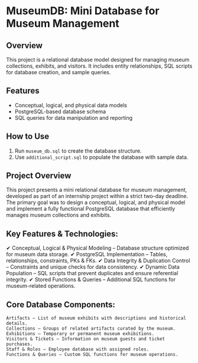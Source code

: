 # MuseumDB: Mini Database for Museum Management

## Overview
This project is a relational database model designed for managing museum collections, exhibits, and visitors. 
It includes entity relationships, SQL scripts for database creation, and sample queries.

## Features
- Conceptual, logical, and physical data models
- PostgreSQL-based database schema
- SQL queries for data manipulation and reporting


## How to Use
1. Run `museum_db.sql` to create the database structure.
2. Use `additional_script.sql` to populate the database with sample data.




## Project Overview

This project presents a mini relational database for museum management, developed as part of an internship project within a strict two-day deadline. 
The primary goal was to design a conceptual, logical, and physical model and implement a fully functional PostgreSQL database that efficiently manages museum collections and exhibits.

## Key Features & Technologies:

✔ Conceptual, Logical & Physical Modeling – Database structure optimized for museum data storage.
✔ PostgreSQL Implementation – Tables, relationships, constraints, PKs & FKs.
✔ Data Integrity & Duplication Control – Constraints and unique checks for data consistency.
✔ Dynamic Data Population – SQL scripts that prevent duplicates and ensure referential integrity.
✔ Stored Functions & Queries – Additional SQL functions for museum-related operations.

## Core Database Components:

    Artifacts – List of museum exhibits with descriptions and historical details.
    Collections – Groups of related artifacts curated by the museum.
    Exhibitions – Temporary or permanent museum exhibitions.
    Visitors & Tickets – Information on museum guests and ticket purchases.
    Staff & Roles – Employee database with assigned roles.
    Functions & Queries – Custom SQL functions for museum operations.
